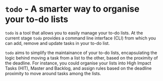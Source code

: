 # `todo` - A smarter way to organise your to-do lists

`todo` is a tool that allows you to easily manage your to-do lists. At the current stage `todo` provides a command line interface (CLI) from which you can add, remove and update tasks in your to-do list.

`todo` aims to simplify the maintainance of your to-do lists, encapsulating the logic behind moving a task from a list to the other, based on the proximity of the deadline. For instance, you could organise your lists into High Impact Tasks (HIT), Master and Backlog, and assign rules based on the deadline proximity to move around tasks among the lists.
